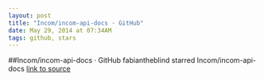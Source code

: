 ```yaml
---
layout: post
title: "Incom/incom-api-docs · GitHub"
date: May 29, 2014 at 07:34AM
tags: github, stars
---
```

##Incom/incom-api-docs · GitHub
fabiantheblind starred Incom/incom-api-docs
[link to source](http://ift.tt/1tpv8F2) 
